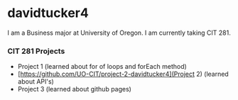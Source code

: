 # davidtucker4

I am a Business major at University of Oregon. I am currently taking CIT 281.

### CIT 281 Projects
- Project 1 (learned about for of loops and forEach method)
- [https://github.com/UO-CIT/project-2-davidtucker4](Project 2) (learned about API's)
- Project 3 (learned about github pages)
